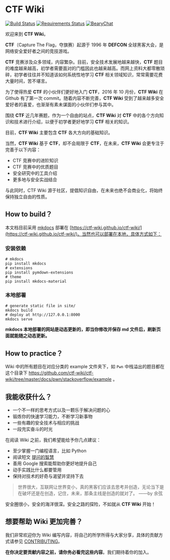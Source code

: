 
# CTF Wiki

[![Build Status](https://travis-ci.org/ctf-wiki/ctf-wiki.svg?branch=master)](https://travis-ci.org/ctf-wiki/ctf-wiki)
[![Requirements Status](https://requires.io/github/ctf-wiki/ctf-wiki/requirements.svg?branch=master)](https://requires.io/github/ctf-wiki/ctf-wiki/requirements/?branch=master)
[![BearyChat](https://img.shields.io/badge/bearychat-join_chat-green.svg)](https://ctf-wiki.bearychat.com)

欢迎来到 **CTF Wiki**。

**CTF**（Capture The Flag，夺旗赛）起源于 1996 年 **DEFCON** 全球黑客大会，是网络安全爱好者之间的竞技游戏。

**CTF** 竞赛涉及众多领域，内容繁杂。目前，安全技术发展地越来越快，**CTF** 题目的难度越来越高，初学者需要面对的门槛因此也越来越高。而网上资料大都零散琐碎，初学者往往并不知道该如何系统性地学习 **CTF** 相关领域知识，常常需要花费大量时间，苦不堪言。

为了使得热爱 **CTF** 的小伙伴们更好地入门 **CTF**，2016 年 10 月份，**CTF Wiki** 在 Github 有了第一次 commit。随着内容不断完善，**CTF Wiki** 受到了越来越多安全爱好者的喜爱，也渐渐有素未谋面的小伙伴们参与其中。 

围绕 **CTF** 近几年赛题，作为一个自由的站点，**CTF Wiki** 对 **CTF** 中的各个方向知识和技术进行介绍，以便于初学者更好地学习 **CTF** 相关的知识。

目前，**CTF Wiki** 主要包含 **CTF** 各大方向的基础知识。

当然，**CTF Wiki** 基于 **CTF**，却不会局限于 **CTF**，在未来，**CTF Wiki** 会更专注于完善于以下内容：

- CTF 竞赛中的进阶知识
- CTF 竞赛中的优质题目
- 安全研究中的工具介绍
- 更多地与安全实战结合

与此同时，CTF Wiki 源于社区，提倡知识自由，在未来也绝不会商业化，将始终保持独立自由的性质。

## How to build？

本文档目前采用 [mkdocs](https://github.com/mkdocs/mkdocs) 部署在 [https://ctf-wiki.github.io/ctf-wiki/](https://ctf-wiki.github.io/ctf-wiki/)。当然也可以部署在本地，具体方式如下：

### 安装依赖

```shell
# mkdocs
pip install mkdocs
# extensions
pip install pymdown-extensions
# theme
pip install mkdocs-material
```

### 本地部署

```shell
# generate static file in site/
mkdocs build
# deploy at http://127.0.0.1:8000
mkdocs serve
```

**mkdocs 本地部署的网站是动态更新的，即当你修改并保存 md 文件后，刷新页面就能随之动态更新。**

## How to practice？

Wiki 中的所有题目在对应分类的 example 文件夹下，如 `Pwn` 中栈溢出的题目都在这个目录下 https://github.com/ctf-wiki/ctf-wiki/tree/master/docs/pwn/stackoverflow/example 。

## 我能收获什么？

* 一个不一样的思考方式以及一颗乐于解决问题的心
* 锻炼你的快速学习能力，不断学习新事物
* 一些有趣的安全技术与相应的挑战
* 一段充实奋斗的时光

在阅读 Wiki 之前，我们希望能给予你几点建议：

* 至少掌握一门编程语言，比如 Python
* 阅读短文 [提问的智慧](http://www.jianshu.com/p/60dd8e9cd12f)
* 善用 Google 搜索能帮助你更好地提升自己
* 动手实践比什么都要管用
* 保持对技术的好奇与渴望并坚持下去

> 世界很大，互联网让世界变小，真的黑客们应该去思考并创造，无论当下是在破坏还是在创造，记住，未来，那条主线是创造的就对了。 ——by 余弦

安全圈很小，安全的海洋很深。安全之路的探险，不如就从 **CTF Wiki** 开始！

## 想要帮助 Wiki 更加完善？

我们非常欢迎你为 Wiki 编写内容，将自己的所学所得与大家分享，具体的贡献方式请参见 [CONTRIBUTING](.github/CONTRIBUTING.md)。 

**在你决定要贡献内容之前，请你务必看完这些内容**。我们期待着你的加入。

